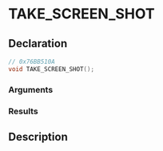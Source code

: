 # TAKE_SCREEN_SHOT

## Declaration
```cpp
// 0x76BB510A
void TAKE_SCREEN_SHOT();
```

### Arguments

### Results

## Description
